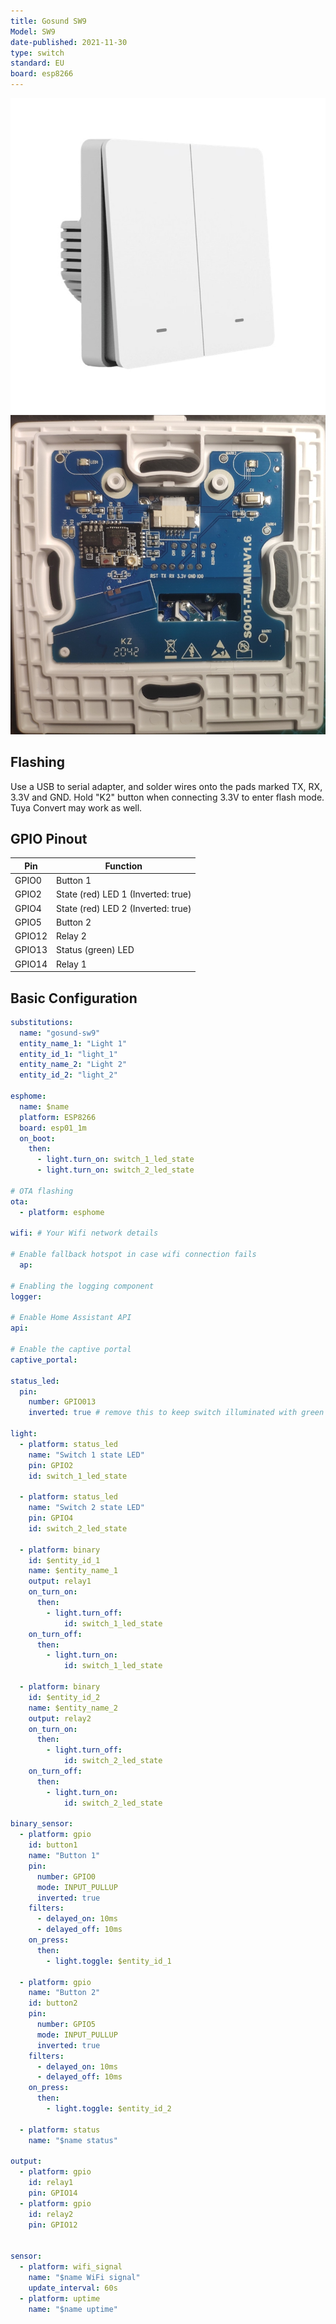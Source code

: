```yaml
---
title: Gosund SW9
Model: SW9
date-published: 2021-11-30
type: switch
standard: EU
board: esp8266
---
```


![Product Image](gosund_sw9.jpg "Product Image")
![Gosund SW9 internals](gosund_sw9_int.jpg "Gosund SW9 internals")

## Flashing

Use a USB to serial adapter, and solder wires onto the pads marked TX, RX, 3.3V and GND. Hold "K2" button when connecting 3.3V to enter flash mode. Tuya Convert may work as well.

## GPIO Pinout

| Pin    | Function                               |  
| ------ | -------------------------------------- |
| GPIO0  | Button 1                               |
| GPIO2  | State (red) LED 1 (Inverted: true)     |
| GPIO4  | State (red) LED 2 (Inverted: true)     |
| GPIO5  | Button 2                               |
| GPIO12 | Relay 2                                |
| GPIO13 | Status (green) LED                     |
| GPIO14 | Relay 1                                |

## Basic Configuration

```yaml
substitutions:
  name: "gosund-sw9"
  entity_name_1: "Light 1"
  entity_id_1: "light_1"
  entity_name_2: "Light 2"
  entity_id_2: "light_2"
  
esphome:
  name: $name
  platform: ESP8266
  board: esp01_1m
  on_boot:
    then:
      - light.turn_on: switch_1_led_state
      - light.turn_on: switch_2_led_state
      
# OTA flashing
ota:
  - platform: esphome

wifi: # Your Wifi network details
  
# Enable fallback hotspot in case wifi connection fails  
  ap:

# Enabling the logging component
logger:

# Enable Home Assistant API
api:

# Enable the captive portal
captive_portal:

status_led:
  pin:
    number: GPIO013
    inverted: true # remove this to keep switch illuminated with green LEDs

light:
  - platform: status_led
    name: "Switch 1 state LED"
    pin: GPIO2
    id: switch_1_led_state

  - platform: status_led
    name: "Switch 2 state LED"
    pin: GPIO4
    id: switch_2_led_state

  - platform: binary
    id: $entity_id_1
    name: $entity_name_1
    output: relay1
    on_turn_on:
      then:
        - light.turn_off:
            id: switch_1_led_state
    on_turn_off:
      then:
        - light.turn_on:
            id: switch_1_led_state

  - platform: binary
    id: $entity_id_2
    name: $entity_name_2
    output: relay2
    on_turn_on:
      then:
        - light.turn_off:
            id: switch_2_led_state
    on_turn_off:
      then:
        - light.turn_on:
            id: switch_2_led_state

binary_sensor:
  - platform: gpio
    id: button1
    name: "Button 1"
    pin:
      number: GPIO0
      mode: INPUT_PULLUP
      inverted: true
    filters:
      - delayed_on: 10ms
      - delayed_off: 10ms
    on_press:
      then:
        - light.toggle: $entity_id_1

  - platform: gpio
    name: "Button 2"
    id: button2
    pin:
      number: GPIO5
      mode: INPUT_PULLUP
      inverted: true
    filters:
      - delayed_on: 10ms
      - delayed_off: 10ms
    on_press:
      then:
        - light.toggle: $entity_id_2

  - platform: status
    name: "$name status"

output:
  - platform: gpio
    id: relay1
    pin: GPIO14
  - platform: gpio
    id: relay2
    pin: GPIO12


sensor:
  - platform: wifi_signal
    name: "$name WiFi signal"
    update_interval: 60s
  - platform: uptime
    name: "$name uptime"
```
